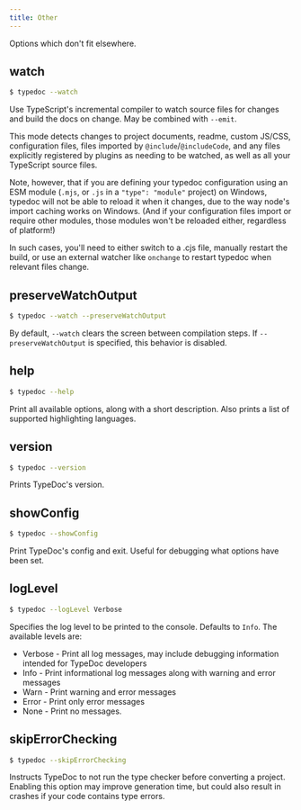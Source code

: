 ```yaml
---
title: Other
---
```


Options which don't fit elsewhere.

## watch

```bash
$ typedoc --watch
```

Use TypeScript's incremental compiler to watch source files for changes and
build the docs on change. May be combined with `--emit`.

This mode detects changes to project documents, readme, custom JS/CSS,
configuration files, files imported by `@include`/`@includeCode`, and any
files explicitly registered by plugins as needing to be watched, as well
as all your TypeScript source files.

Note, however, that if you are defining your typedoc configuration using an ESM
module (`.mjs`, or `.js` in a `"type": "module"` project) on Windows, typedoc
will not be able to reload it when it changes, due to the way node's import
caching works on Windows. (And if your configuration files import or require
other modules, those modules won't be reloaded either, regardless of platform!)

In such cases, you'll need to either switch to a .cjs file, manually restart
the build, or use an external watcher like `onchange` to restart typedoc when
relevant files change.

## preserveWatchOutput

```bash
$ typedoc --watch --preserveWatchOutput
```

By default, `--watch` clears the screen between compilation steps. If
`--preserveWatchOutput` is specified, this behavior is disabled.

## help

```bash
$ typedoc --help
```

Print all available options, along with a short description. Also prints a list
of supported highlighting languages.

## version

```bash
$ typedoc --version
```

Prints TypeDoc's version.

## showConfig

```bash
$ typedoc --showConfig
```

Print TypeDoc's config and exit. Useful for debugging what options have been set.

## logLevel

```bash
$ typedoc --logLevel Verbose
```

Specifies the log level to be printed to the console. Defaults to `Info`. The available levels are:

-   Verbose - Print all log messages, may include debugging information intended for TypeDoc developers
-   Info - Print informational log messages along with warning and error messages
-   Warn - Print warning and error messages
-   Error - Print only error messages
-   None - Print no messages.

## skipErrorChecking

```bash
$ typedoc --skipErrorChecking
```

Instructs TypeDoc to not run the type checker before converting a project. Enabling this option may improve generation time, but could also result in crashes if your code contains type errors.
